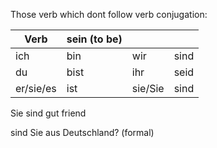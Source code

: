 Those verb which dont follow verb conjugation:

| Verb      | sein (to be) |         |      |
| --------- | ------------ | ------- | ---- |
| ich       | bin          | wir     | sind |
| du        | bist         | ihr     | seid |
| er/sie/es | ist          | sie/Sie | sind |





Sie sind gut friend

sind Sie aus Deutschland? (formal)